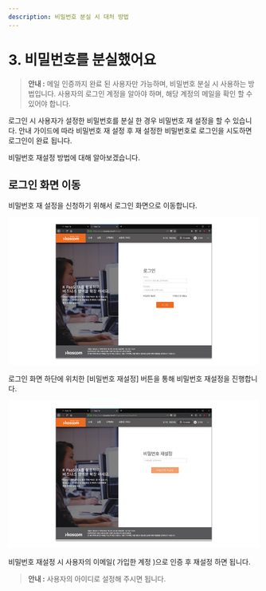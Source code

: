 ```yaml
---
description: 비밀번호 분실 시 대처 방법
---
```


# 3. 비밀번호를 분실했어요

> **안내 :** 메일 인증까지 완료 된 사용자만 가능하며, 비밀번호 분실 시 사용하는 방법입니다. 사용자의 로그인 계정을 알아야 하며, 해당 계정의 메일을 확인 할 수 있어야 합니다.

로그인 시 사용자가 설정한 비밀번호를 분실 한 경우 비밀번호 재 설정을 할 수 있습니다. 안내 가이드에 따라 비밀번호 재 설정 후 재 설정한 비밀번호로 로그인을 시도하면 로그인이 완료 됩니다.

비밀번호 재설정 방법에 대해 알아보겠습니다.

## **로그인 화면 이동**

비밀번호 재 설정을 신청하기 위해서 로그인 화면으로 이동합니다.

![](.gitbook/assets/image%20%286%29.png)

로그인 화면 하단에 위치한 \[비밀번호 재설정\] 버튼을 통해 비밀번호 재설정을 진행합니다.

![](.gitbook/assets/image%20%2814%29.png)

비밀번호 재설정 시 사용자의 이메일\( 가입한 계정 \)으로 인증 후 재설정 하면 됩니다.

> **안내 :** 사용자의 아이디로 설정해 주시면 됩니다.

